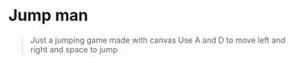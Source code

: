 # Jump man

> Just a jumping game made with canvas
> Use A and D to move left and right and space to jump
